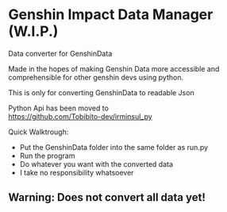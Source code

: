 # Genshin Impact Data Manager (W.I.P.)
Data converter for GenshinData  

Made in the hopes of making Genshin Data more accessible and  
comprehensible for other genshin devs using python.

This is only for converting GenshinData to readable Json  

Python Api has been moved to  
https://github.com/Tobibito-dev/irminsul_py

Quick Walktrough:
- Put the GenshinData folder into the same folder as run.py
- Run the program
- Do whatever you want with the converted data
- I take no responsibility whatsoever


## Warning: Does not convert all data yet!
